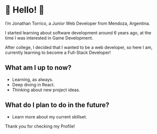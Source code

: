 # 👋 Hello! 👋

I’m Jonathan Torrico, a Junior Web Developer from Mendoza, Argentina.

I started learning about software development around 6 years ago, at the time I was interested in Game Development.

After college, I decided that I wanted to be a web developer, so here I am, currently learning to become a Full-Stack Developer!

## What am I up to now?

  - Learning, as always.
  - Deep diving in React.
  - Thinking about new project ideas.

## What do I plan to do in the future?

  - Learn more about my current skillset.

<!-- ## Technologies:

![asd](<svg role="img" viewBox="0 0 24 24" xmlns="http://www.w3.org/2000/svg"><path fill="#E34F26" d="M1.5 0h21l-1.91 21.563L11.977 24l-8.564-2.438L1.5 0zm7.031 9.75l-.232-2.718 10.059.003.23-2.622L5.412 4.41l.698 8.01h9.126l-.326 3.426-2.91.804-2.955-.81-.188-2.11H6.248l.33 4.171L12 19.351l5.379-1.443.744-8.157H8.531z"/></svg>)

 -->
Thank you for checking my Profile!

<!---
jt-96/jt-96 is a ✨ special ✨ repository because its `README.md` (this file) appears on your GitHub profile.
You can click the Preview link to take a look at your changes.
--->
